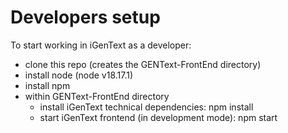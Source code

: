 # Developers setup

To start working in iGenText as a developer:

* clone this repo (creates the GENText-FrontEnd directory)
* install node (node v18.17.1)
* install npm
* within GENText-FrontEnd directory
  * install iGenText technical dependencies: npm install
  * start iGenText frontend (in development mode): npm start
